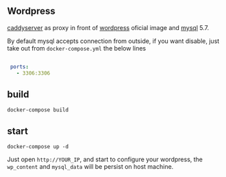 ## Wordpress


[caddyserver](https://github.com/mholt/caddy) as proxy in front of [wordpress](https://store.docker.com/images/wordpress) oficial image and [mysql](https://store.docker.com/images/mysql) 5.7.

By default mysql accepts connection from outside, if you want disable, just take out from `docker-compose.yml` the below lines

```yaml 

 ports:
   - 3306:3306

```

## build

```  
docker-compose build
```

## start

```
docker-compose up -d
```

Just open `http://YOUR_IP`, and start to configure your wordpress, the `wp_content` and `mysql_data` will be persist on
host machine.